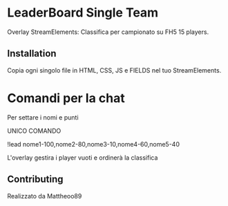 # LeaderBoard Single Team

Overlay StreamElements: Classifica per campionato su FH5 15 players. 

## Installation

Copia ogni singolo file in HTML, CSS, JS e FIELDS nel tuo StreamElements.


# Comandi per la chat
Per settare i nomi e punti

UNICO COMANDO

!lead nome1-100,nome2-80,nome3-10,nome4-60,nome5-40

L'overlay gestira i player vuoti e ordinerà la classifica


## Contributing

Realizzato da Mattheoo89